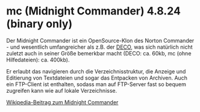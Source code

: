 # mc (Midnight Commander) 4.8.24 (binary only)

Der Midnight Commander ist ein OpenSource-Klon des Norton Commander -
und wesentlich umfangreicher als z.B. der [DECO](deco.md), was
sich natürlich nicht zuletzt auch in seiner Größe bemerkbar macht (DECO:
ca. 60kb, mc (ohne Hilfedateien): ca. 400kb).

Er erlaubt das navigieren durch die Verzeichnisstruktur, die Anzeige und
Editierung von Textdateien und sogar das Entpacken von Archiven. Auch
ein FTP-Client ist enthalten, sodass man auf FTP-Server fast so bequem
zugreifen kann wie auf lokale Verzeichnisse.

[Wikipedia-Beitrag zum Midnight
Commander](http://de.wikipedia.org/wiki/Midnight_Commander)

